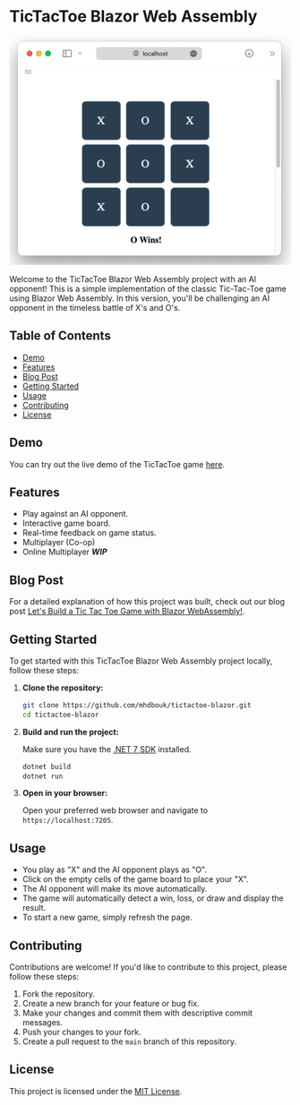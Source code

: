 # TicTacToe Blazor Web Assembly

![TicTacToe Preview](tictactoe-preview.png)

Welcome to the TicTacToe Blazor Web Assembly project with an AI opponent! This is a simple implementation of the classic Tic-Tac-Toe game using Blazor Web Assembly. In this version, you'll be challenging an AI opponent in the timeless battle of X's and O's.

## Table of Contents

- [Demo](#demo)
- [Features](#features)
- [Blog Post](#blog-post)
- [Getting Started](#getting-started)
- [Usage](#usage)
- [Contributing](#contributing)
- [License](#license)

## Demo

You can try out the live demo of the TicTacToe game [here](https://mhdbouk.github.io/tictactoe-blazor/).

## Features

- Play against an AI opponent.
- Interactive game board.
- Real-time feedback on game status.
- Multiplayer (Co-op)
- Online Multiplayer _**WIP**_

## Blog Post

For a detailed explanation of how this project was built, check out our blog post [Let's Build a Tic Tac Toe Game with Blazor WebAssembly!](https://mdbouk.com/lets-build-a-tic-tac-toe-game-with-blazor-webassembly/).


## Getting Started

To get started with this TicTacToe Blazor Web Assembly project locally, follow these steps:

1. **Clone the repository:**

    ```bash
    git clone https://github.com/mhdbouk/tictactoe-blazor.git
    cd tictactoe-blazor
    ```

2. **Build and run the project:**

   Make sure you have the [.NET 7 SDK](https://dotnet.microsoft.com/download/dotnet/7.0) installed.

    ```bash
    dotnet build
    dotnet run
    ```

3. **Open in your browser:**

   Open your preferred web browser and navigate to `https://localhost:7205`.

## Usage

- You play as "X" and the AI opponent plays as "O".
- Click on the empty cells of the game board to place your "X".
- The AI opponent will make its move automatically.
- The game will automatically detect a win, loss, or draw and display the result.
- To start a new game, simply refresh the page.

## Contributing

Contributions are welcome! If you'd like to contribute to this project, please follow these steps:

1. Fork the repository.
2. Create a new branch for your feature or bug fix.
3. Make your changes and commit them with descriptive commit messages.
4. Push your changes to your fork.
5. Create a pull request to the `main` branch of this repository.

## License

This project is licensed under the [MIT License](LICENSE).
